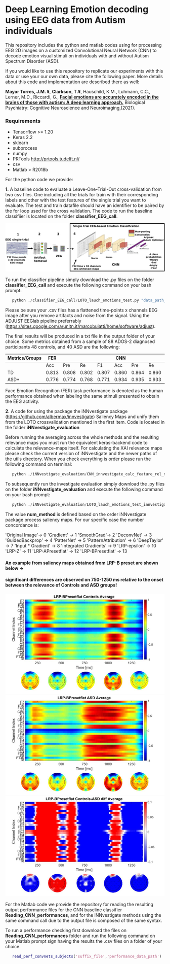 # Deep Learning Emotion decoding using EEG data from Autism individuals

This repository includes the python and matlab codes using for processing EEG 2D images on
a customized Convolutional Neural Network (CNN) to decode emotion visual stimuli on individuals with and without
Autism Spectrum Disorder (ASD).

If you would like to use this repository to replicate our experiments with this data or use your our own data, please cite the following paper. More details about this code and implementation are described there as well:

**Mayor Torres, J.M. ¥**, **Clarkson, T.¥**, Hauschild, K.M., Luhmann, C.C., Lerner, M.D., Riccardi,  G., [**Facial emotions are accurately encoded in the brains of those with autism: A deep learning approach.**](https://www.sciencedirect.com/science/article/pii/S2451902221001075?via%3Dihub) Biological Psychiatry: Cognitive Neuroscience and Neuroimaging,(2021).

### Requirements
- Tensorflow >= 1.20
- Keras 2.2
- sklearn
- subprocess
- numpy
- PRTools http://prtools.tudelft.nl/
- csv
- Matlab > R2018b

For the python code we provide:

__1.__ A baseline code to evaluate a Leave-One-Trial-Out cross-validation from two csv files. One including all the trials for train with their corresponding labels and other with the test features of the single trial you want to evaluate. The test and train datafile should have an identifier to be paired by the for loop used for the cross validation. The code to run the baseline classifiier is located on the folder **classifier_EEG_call**.

![Pipeline for EEG Emotion Decoding](https://github.com/meiyor/Deep-Learning-Emotion-Decoding-using-EEG-data-from-Autism-individuals/blob/master/pipeline_2_using_latex_def.jpeg)

  To run the classifier pipeline simply download the .py files on the folder **classifier_EEG_call** and execute the following command on your bash prompt:
  
```python 
   python ./classifier_EEG_call/LOTO_lauch_emotions_test.py "data_path_file_including_train_test_files"
```
Please be sure your .csv files has a flattened time-points x channels EEG image after you remove artifacts and noise from the signal. Using the ADJUST EEGlab pipeline preferrably (https://sites.google.com/a/unitn.it/marcobuiatti/home/software/adjust).

The final results will be produced in a txt file in the output folder of your choice. Some metrics obtained from a sample of 88 ADOS-2 diagnosed participants 48 controls, and 40 ASD are the following:

| Metrics/Groups 	| FER    	|        	|        	|       	| CNN   	|       	|       	|       	|
|----------------	|--------	|--------	|--------	|-------	|-------	|-------	|-------	|-------	|
|                	| Acc    	| Pre    	| Re     	| F1    	| Acc   	| Pre   	| Re    	| F1    	|
| TD             	| 0.813  	| 0.808  	| 0.802  	| 0.807 	| 0.860 	| 0.864 	| 0.860 	| 0.862 	|
| ASD*           	| 0.776  	| 0.774  	| 0.768  	| 0.771 	| 0.934 	| 0.935 	| 0.933 	| 0.934 	|

Face Emotion Recognition (FER) task performance is denoted as the human performance obtained when labeling the same stimuli presented to obtain the EEG activity.

__2.__ A code for using the package the iNNvestigate package (https://github.com/albermax/innvestigate) Saliency Maps and unify them from the LOTO crossvalidation mentioned in the first item. Code is located in the folder **iNNvestigate_evaluation**

Before running the averaging across the whole methods and the resulting relevance maps you must run the equivalent keras-backend code to calculate the relevance-maps itself. For calculating the XAI relevance maps please check the current version of iNNvestigate and the newer paths of the utils directory.
When you check everything is order please run the following command on terminal:
  
  ```python
     python ./iNNvestigate_evaluation/CNN_innvestigate_calc_feature_rel_maps.py
  ```   

To subsequently run the investigate evaluation simply download the .py files on the folder **iNNvestigate_evaluation** and execute the following command on your bash prompt:
  
```python 
   python ./iNNvestigate_evaluation/LOTO_lauch_emotions_test_innvestigate.py "data_path_file_including_train_test_files" num_method
```

The value __num_method__ is defined based on the order iNNvestigate package process saliency maps. For our specific case the number concordance is: 

'Original Image'-> 0 'Gradient' -> 1 'SmoothGrad'-> 2 'DeconvNet' -> 3 'GuidedBackprop' -> 4 'PatterNet' -> 5 'PatternAttribution' -> 6 'DeepTaylor' -> 7 'Input * Gradient' -> 8 'Integrated Gradients' -> 9 'LRP-epsilon' -> 10 'LRP-Z' -> 11 'LRP-APresetflat' -> 12 'LRP-BPresetflat' -> 13

#### An example from saliency maps obtained from LRP-B preset are shown below ->

#### significant differences are observed on 750-1250 ms relative to the onset between the relevance of Controls and ASD groups! 

![alt text](https://github.com/meiyor/Deep-Learning-Emotion-Decoding-using-EEG-data-from-Autism-individuals/blob/master/LRP-BPresetflat_Average_TD_def.jpeg)
![alt text](https://github.com/meiyor/Deep-Learning-Emotion-Decoding-using-EEG-data-from-Autism-individuals/blob/master/LRP-BPresetflat_Average_ASD_def.jpeg)
![alt text](https://github.com/meiyor/Deep-Learning-Emotion-Decoding-using-EEG-data-from-Autism-individuals/blob/master/LRP-BPresetflat_Average_diff_def.jpeg)

For the Matlab code we provide the repository for reading the resulting output performance files for the CNN baseline classifier **Reading_CNN_performances**, and for the iNNvestigate methods using the same command call due to the output file is composed of the same syntax.

To run a performance checking first download the files on **Reading_CNN_performances** folder and run the following command on your Matlab prompt sign having the results the .csv files on a folder of your choice.

```matlab 
   read_perf_convnets_subjects('suffix_file','performance_data_path')
```
<!---Take into account for the results attached in the **examples** folder use the __test_t_performance_test__ suffix and the code will read the csvs automatically---!>
